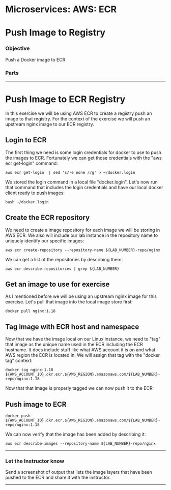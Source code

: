 # Microservices: AWS: ECR
# Push Image to Registry

### Objective

Push a Docker image to ECR

### Parts


___

# Push Image to ECR Registry

In this exercise we will be using AWS ECR to create a registry push an image to that registry.  For the context of the exercise we will push an upstream nginx image to our ECR registry.  

## Login to ECR

The first thing we need is some login credentials for docker to use to push the images to ECR.  Fortunately we can get those credentials with the "aws ecr get-login" command:

~~~shell
aws ecr get-login  | sed 's/-e none //g' > ~/docker.login
~~~

We stored the login command in a local file "docker.login".  Let's now run that command that includes the login credentials and have our local docker client ready to push images:

~~~shell
bash ~/docker.login
~~~

## Create the ECR repository

We need to create a image repository for each image we will be storing in AWS ECR.  We also will include our lab instance in the repository name to uniquely identify our specific images:

~~~shell
aws ecr create-repository --repository-name ${LAB_NUMBER}-repo/nginx
~~~

We can get a list of the repositories by describing them:

~~~shell
aws ecr describe-repositories | grep ${LAB_NUMBER}
~~~

## Get an image to use for exercise

As I mentioned before we will be using an upstream nginx image for this exercise.  Let's pull that image into the local image store first:

~~~shell
docker pull nginx:1.18
~~~

## Tag image with ECR host and namespace

Now that we have the image local on our Linux instance, we need to "tag" that image as the unique name used in the ECR including the ECR hostname.  It does include stuff like what AWS account it is on and what AWS region the ECR is located in.  We will assign that tag with the "docker tag" context:

~~~shell
docker tag nginx:1.18 ${AWS_ACCOUNT_ID}.dkr.ecr.${AWS_REGION}.amazonaws.com/${LAB_NUMBER}-repo/nginx:1.18
~~~

Now that that image is properly tagged we can now push it to the ECR:

## Push image to ECR

~~~shell
docker push ${AWS_ACCOUNT_ID}.dkr.ecr.${AWS_REGION}.amazonaws.com/${LAB_NUMBER}-repo/nginx:1.18
~~~

We can now verify that the image has been added by describing it:

~~~shell
aws ecr describe-images --repository-name ${LAB_NUMBER}-repo/nginx
~~~

___

### Let the Instructor know

Send a screenshot of output that lists the image layers that have been pushed to the ECR and share it with the instructor.

___
